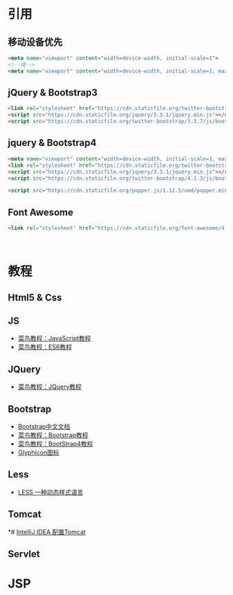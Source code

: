 # 引用

## 移动设备优先

```html
<meta name="viewport" content="width=device-width, initial-scale=1">
<!--或-->
<meta name="viewport" content="width=device-width, initial-scale=1, maximum-scale=1, user-scalable=no">
```


## jQuery & Bootstrap3

```html
<link rel="stylesheet" href="https://cdn.staticfile.org/twitter-bootstrap/3.3.7/css/bootstrap.min.css">
<script src="https://cdn.staticfile.org/jquery/3.3.1/jquery.min.js"></script>
<script src="https://cdn.staticfile.org/twitter-bootstrap/3.3.7/js/bootstrap.min.js"></script>
```

## jquery & Bootstrap4

```html
<meta name="viewport" content="width=device-width, initial-scale=1, maximum-scale=1, user-scalable=no">
<link rel="stylesheet" href="https://cdn.staticfile.org/twitter-bootstrap/4.1.3/css/bootstrap.min.css">
<script src="https://cdn.staticfile.org/jquery/3.3.1/jquery.min.js"></script>
<script src="https://cdn.staticfile.org/twitter-bootstrap/4.1.3/js/bootstrap.min.js"></script>

<script src="https://cdn.staticfile.org/popper.js/1.12.5/umd/popper.min.js"></script>
```

## Font Awesome

```html
<link rel="stylesheet" href="https://cdn.staticfile.org/font-awesome/4.7.0/css/font-awesome.min.css">
```

&emsp;

# 教程

## Html5 & Css

## JS

* [菜鸟教程：JavaScript教程](http://www.runoob.com/js/js-tutorial.html)
* [菜鸟教程：ES6教程](http://www.runoob.com/w3cnote/es6-tutorial.html)

## JQuery

* [菜鸟教程：JQuery教程](http://www.runoob.com/jquery/jquery-tutorial.html)

## Bootstrap

* [Bootstrap中文文档](https://v3.bootcss.com/)
* [菜鸟教程：Bootstrap教程](http://www.runoob.com/bootstrap/bootstrap-tutorial.html)
* [菜鸟教程：BootStrap4教程](http://www.runoob.com/bootstrap4/bootstrap4-tutorial.html)
* [Glyphicon图标](http://www.runoob.com/try/demo_source/bootstrap3-glyph-icons.htm)

## Less

* [LESS 一种动态样式语言](http://www.bootcss.com/p/lesscss/)

## Tomcat

*# [IntelliJ IDEA 配置Tomcat](https://www.cnblogs.com/Miracle-Maker/articles/6476687.html)

## Servlet


# JSP

